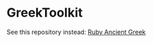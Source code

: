 # GreekToolkit


See this repository instead: [Ruby Ancient Greek](https://github.com/bcdavasconcelos/Ruby-Ancient-Greek)

